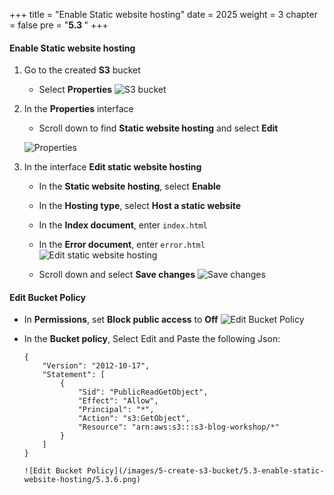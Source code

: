 +++
title = "Enable Static website hosting"
date = 2025
weight = 3
chapter = false
pre = "<b>5.3 </b>"
+++

#### Enable Static website hosting

1. Go to the created **S3** bucket
    - Select **Properties**
    ![S3 bucket](/images/5-create-s3-bucket/5.3-enable-static-website-hosting/5.3.1.png)

2. In the **Properties** interface
    - Scroll down to find **Static website hosting** and select **Edit**

    ![Properties](/images/5-create-s3-bucket/5.3-enable-static-website-hosting/5.3.2.png)

3. In the interface **Edit static website hosting**
    - In the **Static website hosting**, select **Enable**
    - In the **Hosting type**, select **Host a static website**
    - In the **Index document**, enter `index.html`
    - In the **Error document**, enter `error.html`
    ![Edit static website hosting](/images/5-create-s3-bucket/5.3-enable-static-website-hosting/5.3.3.png)

    - Scroll down and select **Save changes**
    ![Save changes](/images/5-create-s3-bucket/5.3-enable-static-website-hosting/5.3.4.png)


#### Edit Bucket Policy
- In **Permissions**, set **Block public access** to **Off**
    ![Edit Bucket Policy](/images/5-create-s3-bucket/5.3-enable-static-website-hosting/5.3.5.png)

- In the **Bucket policy**, Select Edit and Paste the following Json:
    ```
    {
        "Version": "2012-10-17",
        "Statement": [
            {
                "Sid": "PublicReadGetObject",
                "Effect": "Allow",
                "Principal": "*",
                "Action": "s3:GetObject",
                "Resource": "arn:aws:s3:::s3-blog-workshop/*"
            }
        ]
    }

    ![Edit Bucket Policy](/images/5-create-s3-bucket/5.3-enable-static-website-hosting/5.3.6.png)


